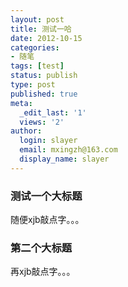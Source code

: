 ```yaml
---
layout: post
title: 测试一哈
date: 2012-10-15
categories:
- 随笔
tags: [test]
status: publish
type: post
published: true
meta:
  _edit_last: '1'
  views: '2'
author:
  login: slayer
  email: mxingzh@163.com
  display_name: slayer
---
```


### 测试一个大标题
随便xjb敲点字。。。

### 第二个大标题
再xjb敲点字。。。

